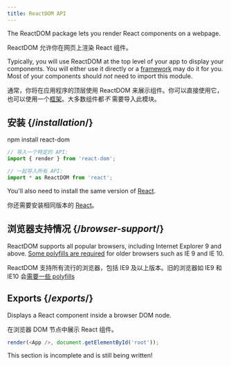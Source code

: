 ```yaml
---
title: ReactDOM API
---
```


<Intro>

The ReactDOM package lets you render React components on a webpage.

ReactDOM 允许你在网页上渲染 React 组件。

</Intro>

Typically, you will use ReactDOM at the top level of your app to display your components. You will either use it directly or a [framework](/learn/start-a-new-react-project#building-with-react-and-a-framework) may do it for you. Most of your components should *not* need to import this module.

通常，你将在应用程序的顶层使用 ReactDOM 来展示组件。你可以直接使用它，也可以使用一个[框架](/learn/start-a-new-react-project#building-with-react-and-a-framework)。大多数组件都*不* 需要导入此模块。

## 安装 {/*installation*/}

<PackageImport>

<TerminalBlock>

npm install react-dom

</TerminalBlock>

```js
// 导入一个特定的 API:
import { render } from 'react-dom';

// 一起导入所有 API:
import * as ReactDOM from 'react';
```

</PackageImport>

You'll also need to install the same version of [React](/api/).

你还需要安装相同版本的 [React](/api/)。

## 浏览器支持情况 {/*browser-support*/}

ReactDOM supports all popular browsers, including Internet Explorer 9 and above. [Some polyfills are required](http://todo%20link%20to%20js%20environment%20requirements/) for older browsers such as IE 9 and IE 10.

ReactDOM 支持所有流行的浏览器，包括 IE9 及以上版本。旧的浏览器如 IE9 和 IE10 会[需要一些 polyfills](http://todo%20link%20to%20js%20environment%20requirements/)

## Exports {/*exports*/}

<YouWillLearnCard title="render" path="/apis/render">

Displays a React component inside a browser DOM node.

在浏览器 DOM 节点中展示 React 组件。

```js
render(<App />, document.getElementById('root'));
```

</YouWillLearnCard>

This section is incomplete and is still being written!
